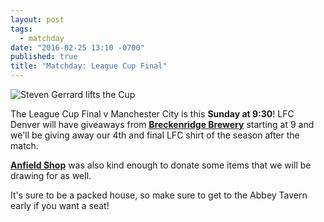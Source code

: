 ```yaml
---
layout: post
tags: 
  - matchday
date: "2016-02-25 13:10 -0700"
published: true
title: "Matchday: League Cup Final"
---
```

![Steven Gerrard lifts the Cup]({{site.url}}/images/league-cup-final-stevie.jpg)

The League Cup Final v Manchester City is this **Sunday at 9:30**! LFC Denver will have giveaways from **[Breckenridge Brewery](http://www.breckbrew.com)** starting at 9 and we'll be giving away our 4th and final LFC shirt of the season after the match.

**[Anfield Shop](http://www.anfieldshop.com)** was also kind enough to donate some items that we will be drawing for as well.

It's sure to be a packed house, so make sure to get to the Abbey Tavern early if you want a seat!